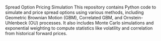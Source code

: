 Spread Option Pricing Simulation
This repository contains Python code to simulate and price spread options using various methods, including Geometric Brownian Motion (GBM), Correlated GBM, and Ornstein-Uhlenbeck (OU) processes. It also includes Monte Carlo simulations and exponential weighting to compute statistics like volatility and correlation from historical forward prices.
